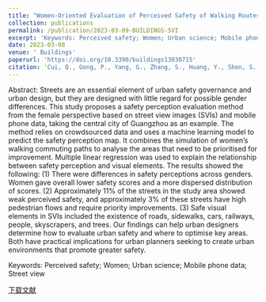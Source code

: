 ```yaml
---
title: "Women-Oriented Evaluation of Perceived Safety of Walking Routes between Home and Mass Transit: A Case Study and Methodology Test in Guangzhou"
collection: publications
permalink: /publication/2023-03-09-BUILDINGS-SVI
excerpt: 'Keywords: Perceived safety; Women; Urban science; Mobile phone data; Street view'
date: 2023-03-08
venue: ' Buildings'
paperurl: 'https://doi.org/10.3390/buildings13030715'
citation: 'Cui, Q., Gong, P., Yang, G., Zhang, S., Huang, Y., Shen, S., Wei, B., Chen, Y., 2023. Women-Oriented Evaluation of Perceived Safety of Walking Routes between Home and Mass Transit: A Case Study and Methodology Test in Guangzhou. Buildings 13, 715. https://doi.org/10.3390/buildings13030715'
---
```

Abstract: Streets are an essential element of urban safety governance and urban design, but they are designed with little regard for possible gender differences. This study proposes a safety perception evaluation method from the female perspective based on street view images (SVIs) and mobile phone data, taking the central city of Guangzhou as an example. The method relies on crowdsourced data and uses a machine learning model to predict the safety perception map. It combines the simulation of women’s walking commuting paths to analyse the areas that need to be prioritised for improvement. Multiple linear regression was used to explain the relationship between safety perception and visual elements. The results showed the following: (1) There were differences in safety perceptions across genders. Women gave overall lower safety scores and a more dispersed distribution of scores. (2) Approximately 11% of the streets in the study area showed weak perceived safety, and approximately 3% of these streets have high pedestrian flows and require priority improvements. (3) Safe visual elements in SVIs included the existence of roads, sidewalks, cars, railways, people, skyscrapers, and trees. Our findings can help urban designers determine how to evaluate urban safety and where to optimise key areas. Both have practical implications for urban planners seeking to create urban environments that promote greater safety.

Keywords: Perceived safety; Women; Urban science; Mobile phone data; Street view

[下载文献](https://www.mdpi.com/2075-5309/13/3/715/pdf?version=1678282993)

